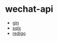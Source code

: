 # wechat-api

- [gin](https://github.com/gin-gonic/gin)
- [sqlx](http://jmoiron.github.io/sqlx/)
- [redigo](https://github.com/gomodule/redigo)
